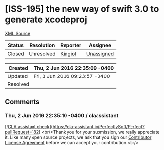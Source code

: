 # [ISS-195] the new way of swift 3.0 to generate xcodeproj

[XML Source](./xml/ISS-195.xml)
<p></p>





Status|Resolution|Reporter|Assignee
------|----------|--------|--------
Closed|Unresolved|[Kingiol](kingiol)|[Unassigned]($-1)





Created|Thu, 2 Jun 2016 22:35:09 -0400
-------|--------------
Updated|Fri, 3 Jun 2016 09:23:57 -0400
Resolved|


## Comments




### Thu, 2 Jun 2016 22:35:10 -0400 / claassistant 

<p><p>[!<a href="https://cla-assistant.io/pull/badge/not_signed" class="external-link" rel="nofollow">CLA assistant check</a>](<a href="https://cla-assistant.io/PerfectlySoft/Perfect?pullRequest=182" class="external-link" rel="nofollow">https://cla-assistant.io/PerfectlySoft/Perfect?pullRequest=182</a>) &lt;br/&gt;Thank you for your submission, we really appreciate it. Like many open source projects, we ask that you sign our <a href="https://cla-assistant.io/PerfectlySoft/Perfect?pullRequest=182" class="external-link" rel="nofollow">Contributor License Agreement</a> before we can accept your contribution.&lt;br/&gt;</p></p>


